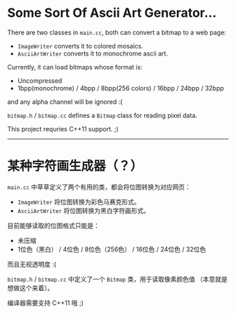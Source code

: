 # Some Sort Of Ascii Art Generator...

There are two classes in `main.cc`, both can convert a bitmap to a web page:

* `ImageWriter` converts it to colored mosaics.
* `AsciiArtWriter` converts it to monochrome ascii art.

Currently, it can load bitmaps whose format is:

* Uncompressed
* 1bpp(monochrome) / 4bpp / 8bpp(256 colors) / 16bpp / 24bpp / 32bpp

and any alpha channel will be ignored :(

`bitmap.h` / `bitmap.cc` defines a `Bitmap` class for reading pixel data.

This project requries C++11 support. ;)

---

# 某种字符画生成器（？）

`main.cc` 中草草定义了两个有用的类，都会将位图转换为对应网页：

* `ImageWriter` 将位图转换为彩色马赛克形式。
* `AsciiArtWriter` 将位图转换为黑白字符画形式。

目前能够读取的位图格式只能是：

* 未压缩
* 1位色（黑白） / 4位色 / 8位色（256色） / 16位色 / 24位色 / 32位色

而且无视透明度 :(

`bitmap.h` / `bitmap.cc` 中定义了一个 `Bitmap` 类，用于读取像素颜色值
（本意就是想做这个来着）。

编译器需要支持 C++11 哦 ;)
